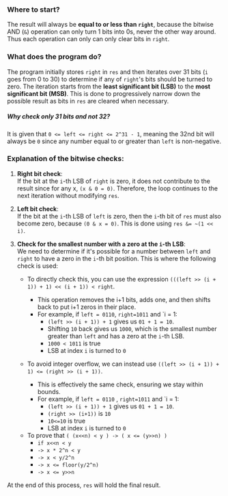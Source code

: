 
### Where to start?

The result will always be **equal to or less than `right`**, because the bitwise AND (`&`) operation can only turn 1 bits into 0s, never the other way around. Thus each operation can only can only clear bits in `right`.

### What does the program do?

The program initially stores `right` in `res` and then iterates over 31 bits (`i` goes from 0 to 30) to determine if any of `right`'s bits should be turned to zero. The iteration starts from the **least significant bit (LSB)** to the **most significant bit (MSB)**. This is done to progressively narrow down the possible result as bits in `res` are cleared when necessary.

##### Why check only 31 bits and not 32?

It is given that `0 <= left <= right <= 2^31 - 1`, meaning the 32nd bit will always be `0` since any number equal to or greater than `left` is non-negative.

### Explanation of the bitwise checks:

1. **Right bit check**:  
    If the bit at the `i`-th LSB of `right` is zero, it does not contribute to the result since for any x, `(x & 0 = 0)`. Therefore, the loop continues to the next iteration without modifying `res`.
    
2. **Left bit check**:  
    If the bit at the `i`-th LSB of `left` is zero, then the `i`-th bit of `res` must also become zero, because `(0 & x = 0)`. This is done using `res &= ~(1 << i)`.
    
3. **Check for the smallest number with a zero at the `i`-th LSB**:  
    We need to determine if it's possible for a number between `left` and `right` to have a zero in the `i`-th bit position. This is where the following check is used:
	
	- To directly check this, you can use the expression `(((left >> (i + 1)) + 1) << (i + 1)) < right`.
	    - This operation removes the i+1 bits, adds one, and then shifts back to put i+1 zeros in their place.
	    - For example, if `left = 0110`,  `right=1011` and `i = 1:
	        - `(left >> (i + 1)) + 1` gives us `01 + 1 = 10`.
	        - Shifting `10` back gives us `1000`, which is the smallest number greater than `left` and has a zero at the `i`-th LSB.
	        - `1000 < 1011` is true
	        - LSB at index `i` is turned to `0`
	        
	- To avoid integer overflow, we can instead use `((left >> (i + 1)) + 1) <= (right >> (i + 1))`.
		- This is effectively the same check, ensuring we stay within bounds.
		- For example, if `left = 0110` ,  `right=1011` and `i = 1:
	        - `(left >> (i + 1)) + 1` gives us `01 + 1 = 10`.
	        - `(right >> (i+1))` is `10`
	        - `10<=10` is true
	        - LSB at index `i` is turned to `0`

 
	*   To prove that `( (x<<n) < y ) -> ( x <= (y>>n) )`
		* `if x<<n < y`
		* `-> x * 2^n < y`
		* `-> x < y/2^n`
		* `-> x <= floor(y/2^n)`
		* `-> x <= y>>n`

At the end of this process, `res` will hold the final result.
